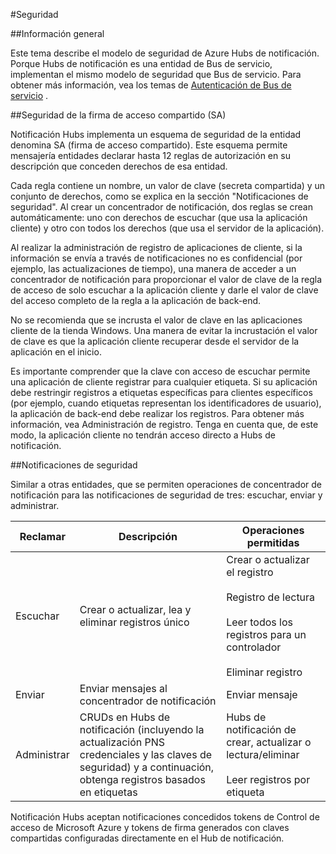 <properties
    pageTitle="Seguridad de la notificación Hubs"
    description="Este tema explica la seguridad de hubs de notificación de Azure."
    services="notification-hubs"
    documentationCenter=".net"
    authors="ysxu"
    manager="erikre"
    editor=""/>

<tags
    ms.service="notification-hubs"
    ms.workload="mobile"
    ms.tgt_pltfrm="mobile-multiple"
    ms.devlang="multiple"
    ms.topic="article"
    ms.date="06/29/2016"
    ms.author="yuaxu"/>

#<a name="security"></a>Seguridad

##<a name="overview"></a>Información general

Este tema describe el modelo de seguridad de Azure Hubs de notificación. Porque Hubs de notificación es una entidad de Bus de servicio, implementan el mismo modelo de seguridad que Bus de servicio. Para obtener más información, vea los temas de [Autenticación de Bus de servicio](https://msdn.microsoft.com/library/azure/dn155925.aspx) .

##<a name="shared-access-signature-security-sas"></a>Seguridad de la firma de acceso compartido (SA) 

Notificación Hubs implementa un esquema de seguridad de la entidad denomina SA (firma de acceso compartido). Este esquema permite mensajería entidades declarar hasta 12 reglas de autorización en su descripción que conceden derechos de esa entidad.

Cada regla contiene un nombre, un valor de clave (secreta compartida) y un conjunto de derechos, como se explica en la sección "Notificaciones de seguridad". Al crear un concentrador de notificación, dos reglas se crean automáticamente: uno con derechos de escuchar (que usa la aplicación cliente) y otro con todos los derechos (que usa el servidor de la aplicación).

Al realizar la administración de registro de aplicaciones de cliente, si la información se envía a través de notificaciones no es confidencial (por ejemplo, las actualizaciones de tiempo), una manera de acceder a un concentrador de notificación para proporcionar el valor de clave de la regla de acceso de solo escuchar a la aplicación cliente y darle el valor de clave del acceso completo de la regla a la aplicación de back-end.

No se recomienda que se incrusta el valor de clave en las aplicaciones cliente de la tienda Windows. Una manera de evitar la incrustación el valor de clave es que la aplicación cliente recuperar desde el servidor de la aplicación en el inicio.

Es importante comprender que la clave con acceso de escuchar permite una aplicación de cliente registrar para cualquier etiqueta. Si su aplicación debe restringir registros a etiquetas específicas para clientes específicos (por ejemplo, cuando etiquetas representan los identificadores de usuario), la aplicación de back-end debe realizar los registros. Para obtener más información, vea Administración de registro. Tenga en cuenta que, de este modo, la aplicación cliente no tendrán acceso directo a Hubs de notificación.

##<a name="security-claims"></a>Notificaciones de seguridad

Similar a otras entidades, que se permiten operaciones de concentrador de notificación para las notificaciones de seguridad de tres: escuchar, enviar y administrar.

| Reclamar | Descripción | Operaciones permitidas |
|-------|-------------|--------------------|
| Escuchar | Crear o actualizar, lea y eliminar registros único | Crear o actualizar el registro<br><br>Registro de lectura<br><br>Leer todos los registros para un controlador<br><br>Eliminar registro |
| Enviar | Enviar mensajes al concentrador de notificación | Enviar mensaje |
| Administrar | CRUDs en Hubs de notificación (incluyendo la actualización PNS credenciales y las claves de seguridad) y a continuación, obtenga registros basados en etiquetas | Hubs de notificación de crear, actualizar o lectura/eliminar<br><br>Leer registros por etiqueta |


Notificación Hubs aceptan notificaciones concedidos tokens de Control de acceso de Microsoft Azure y tokens de firma generados con claves compartidas configuradas directamente en el Hub de notificación.